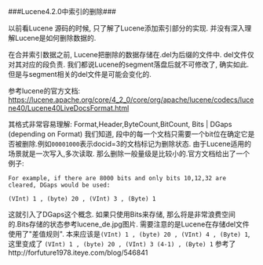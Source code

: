 ###Lucene4.2.0中索引的删除###

以前看Lucene 源码的时候, 只了解了Lucene添加索引部分的实现. 并没有深入理解Lucene是如何删除数据的.

在合并索引数据之前, Lucene把删除的数据存储在.del为后缀的文件中. del文件仅对其对应的段负责.
我们都说Lucene的segment落盘后就不可修改了,
确实如此. 但是与segment相关的del文件是可能会变化的.

参考lucene的官方文档:
https://lucene.apache.org/core/4_2_0/core/org/apache/lucene/codecs/lucene40/Lucene40LiveDocsFormat.html

其格式非常容易理解:
 Format,Header,ByteCount,BitCount, Bits | DGaps (depending on Format)
我们知道, 段中的每一个文档只需要一个bit位在确定它是否被删除.例如`00001000`表示docid=3的文档标记为删除状态.
由于Lucene适用的场景就是一次写入,多次读取. 那么删除一般量级是比较小的.官方文档给出了一个例子:
```
For example, if there are 8000 bits and only bits 10,12,32 are cleared, DGaps would be used:

(VInt) 1 , (byte) 20 , (VInt) 3 , (Byte) 1
```
这就引入了DGaps这个概念. 如果只使用Bits来存储, 那么将是非常浪费空间的.Bits存储的状态参考lucene_de.jpg图片.
需要注意的是Lucene在存储del文件使用了"差值规则". 
本来应该是`(VInt) 1 , (byte) 20 , (VInt) 4 , (Byte) 1`, 这里变成了 `(VInt) 1 , (byte) 20 , (VInt) 3 (4-1) , (Byte) 1`
参考了http://forfuture1978.iteye.com/blog/546841
